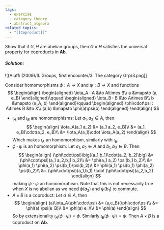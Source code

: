 ```yaml
---
tags:
  - exercise
  - category_theory
  - abstract_algebra
related topics:
  - "[[Coproduct]]"
---
```

Show that if $G, H$ are abelian groups, then $G \times H$ satisfies the universal property for coproducts in $\mathbf{Ab}$.
##### Solution:
![[Aluffi (2009)/II. Groups, first encounter/3. The category Grp/3.png]]

Consider homomorphisms $\phi: A \to X$ and $\psi: B\to X$ and functions$$
\begin{align}
  \begin{aligned}
    \iota_A : A &\to A\times B\\
    a &\mapsto (a, e_B)
  \end{aligned}\qquad
  \begin{aligned}
    \iota_B : B &\to A\times B\\
    b &\mapsto (e_A, b)
  \end{aligned}\qquad
  \begin{aligned}
    \phi\cdot\psi : A\times B &\to X\\
    (a,b) &\mapsto \phi(a)\psi(b)
  \end{aligned}
\end{align}
$$

- $\iota_A$ and $\iota_B$ are homomorphisms:
  Let $a_1,a_2\in A$, then$$
  \begin{align}
    \iota_A(a_1 a_2)
    &= (a_1 a_2, e_B)\\
    &= (a_1, e_B)\cdot(a_2, e_B)\\
    &= \iota_A(a_1)\cdot \iota_A(a_2)
  \end{align}
  $$Which makes $\iota_A$ an homomorphism, similarly with $\iota_B$.
- $\phi\cdot\psi$ is an homomorphism:
  Let $a_1,a_2\in A$ and $b_1, b_2\in B$. Then$$
  \begin{align}
    (\phi\cdot\psi)\big((a_1,b_1)\cdot(a_2, b_2)\big)
    &= (\phi\cdot\psi)(a_1 a_2,b_1 b_2)\\
    &= \phi(a_1 a_2) \psi(b_1 b_2)\\
    &= \phi(a_1) \phi(a_2) \psi(b_1)\psi(b_2)\\
    &= \phi(a_1) \psi(b_1) \phi(a_2) \psi(b_2)\\
    &= (\phi\cdot\psi)(a_1,b_1) \cdot (\phi\cdot\psi)(a_2,b_2)
  \end{align}
  $$making $\psi\cdot\psi$ an homomorphism. Note that this is not necessarily true when $X$ is no abelian as we need $\phi(a_2)$ and $\psi(b_1)$ to commute.
- $A\times B$ is a coproduct:
  Let $a\in A$, then$$
  \begin{align}
    (a)\iota_A(\phi\cdot\psi)
    &= (a,e_B)(\phi\cdot\psi)\\
    &= \phi(a) \psi(e_B)\\
    &= \phi(a) e_X\\
    &= \phi(a)
  \end{align}
  $$So by extensionality $\iota_A(\phi\cdot\psi) = \phi$. Similarly $\iota_B(\phi\cdot\psi) = \psi$.
Then $A\times B$ is a coproduct on $\mathbf{Ab}$.
